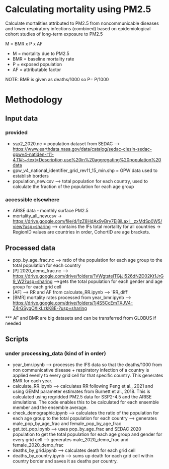 # Calculating mortality using PM2.5

Calculate mortalities attributed to PM2.5 from noncommunicable diseases and lower respiratory infections (combined) based on epidemiological cohort studies of long-term exposure to PM2.5

M = BMR x P x AF

- M = mortality due to PM2.5
- BMR = baseline mortality rate
- P = exposed population
- AF = attributable factor

NOTE: BMR is given as deaths/1000 so P= P/1000

# Methodology 

## Input data
### provided
- ssp2_2020.nc = population dataset from SEDAC --> https://www.earthdata.nasa.gov/data/catalog/sedac-ciesin-sedac-gpwv4-natiden-r11-4.11#:~:text=Description,use%20in%20aggregating%20population%20data
- gpw_v4_national_identifier_grid_rev11_15_min.shp = GPW data used to establish borders
- population_new.csv --> total population for each country, used to calculate the fraction of the population for each age group

### accessible elsewhere
- ARISE data - monthly surface PM2.5 
- mortality_all_new.csv -> https://drive.google.com/file/d/1zZ8HdAx9vBry7Ej8iLaxI__zxMdSp0W5/view?usp=sharing  --> contains the IFs total mortality for all countries -> RegionID values are countries in order, CohortID are age brackets.

## Processed data
- pop_by_age_frac.nc --> ratio of the population for each age group to the total population for each country
- [P]  2020_demo_frac.nc --> https://drive.google.com/drive/folders/1VWgtstelTGjJi526dN2D02Kt1JrG9_W2?usp=sharing -->gets the total population for each gender and age group for each grid cell
- [AF] --> RR and AF from calculate_RR.ipynb --> 'RR_diff'
- [BMR]  mortality rates processed from year_bmr.ipynb --> https://drive.google.com/drive/folders/1j4S5CcEmTXJV4-Z4rGSygOXikLzkK8E-?usp=sharing

*** AF and BMR are big datasets and can be transferred from GLOBUS if needed

## Scripts

### under processing_data (kind of in order)
- year_bmr.ipynb --> processes the IFS data so that the deaths/1000 from non communicative disease + respiratory infection of a country is applied evenly to every grid cell for that specific country. This generates BMR for each year.
- calculate_RR.ipynb --> calculates RR following Peng et al., 2021 and using GEMM parameter estimates from Burnett et al., 2018. This is calculated using regridded PM2.5 data for SSP2-4.5 and the ARISE simulations.  The code enables this to be calculated for each ensemble member and the ensemble average.
- check_demographic.ipynb --> calculates the ratio of the population for each age group to the total population for each country --> generates male_pop_by_age_frac and female_pop_by_age_frac
- get_tot_pop.ipynb --> uses pop_by_age_frac and SEDAC 2020 population to get the total population for each age group and gender for every grid cell --> generates male_2020_demo_frac and female_2020_demo_frac
- deaths_by_grid.ipynb --> calculates death for each grid cell
- deaths_by_country.ipynb --> sums up death for each grid cell within country border and saves it as deaths per country.


